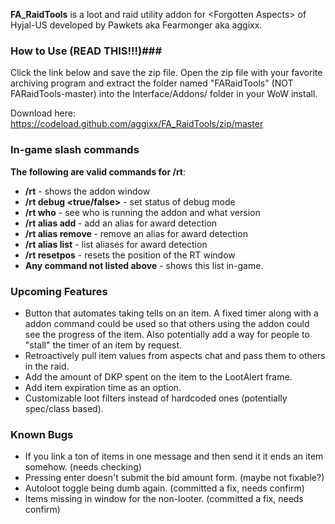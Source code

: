 **FA_RaidTools** is a loot and raid utility addon for \<Forgotten Aspects\> of Hyjal-US developed by Pawkets aka Fearmonger aka aggixx.

### How to Use (READ THIS!!!)###
Click the link below and save the zip file. Open the zip file with your favorite archiving program and extract the folder named "FARaidTools" (NOT FARaidTools-master) into the Interface/Addons/ folder in your WoW install.

Download here: https://codeload.github.com/aggixx/FA_RaidTools/zip/master

### In-game slash commands ###
**The following are valid commands for /rt**:
- **/rt** - shows the addon window
- **/rt debug <true/false>** - set status of debug mode
- **/rt who** - see who is running the addon and what version
- **/rt alias add <name>** - add an alias for award detection
- **/rt alias remove <name>** - remove an alias for award detection
- **/rt alias list** - list aliases for award detection
- **/rt resetpos** - resets the position of the RT window
- **Any command not listed above** - shows this list in-game.

### Upcoming Features ###
- Button that automates taking tells on an item. A fixed timer along with a addon command could be used so that others using the addon could see the progress of the item. Also potentially add a way for people to "stall" the timer of an item by request.
- Retroactively pull item values from aspects chat and pass them to others in the raid.
- Add the amount of DKP spent on the item to the LootAlert frame.
- Add item expiration time as an option.
- Customizable loot filters instead of hardcoded ones (potentially spec/class based).

### Known Bugs ###
- If you link a ton of items in one message and then send it it ends an item somehow. (needs checking)
- Pressing enter doesn't submit the bid amount form. (maybe not fixable?)
- Autoloot toggle being dumb again. (committed a fix, needs confirm)
- Items missing in window for the non-looter. (committed a fix, needs confirm)
